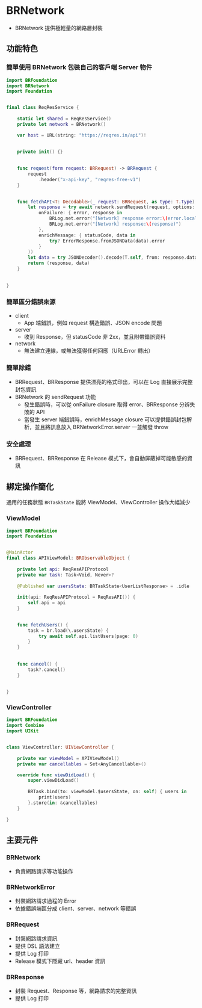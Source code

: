 # BRNetwork

- BRNetwork 提供極輕量的網路層封裝

## 功能特色

### 簡單使用 BRNetwork 包裝自己的客戶端 Server 物件

``` swift
import BRFoundation
import BRNetwork
import Foundation


final class ReqResService {
    
    static let shared = ReqResService()
    private let network = BRNetwork()

    var host = URL(string: "https://reqres.in/api")!

    
    private init() {}
    
    
    func request(form request: BRRequest) -> BRRequest {
        request
            .header("x-api-key", "reqres-free-v1")
    }

    
    func fetchAPI<T: Decodable>(_ request: BRRequest, as type: T.Type) async throws -> (BRResponse, T) {
        let response = try await network.sendRequest(request, options: BRRequestOptions(
            onFailure: { error, response in
                BRLog.net.error("[Network] response error:\(error.localizedDescription)")
                BRLog.net.error("[Network] response:\(response)")
            },
            enrichMessage: { statusCode, data in
                try? ErrorResponse.fromJSONData(data).error
            }
        ))
        let data = try JSONDecoder().decode(T.self, from: response.data)
        return (response, data)
    }
    
    
}
```

### 簡單區分錯誤來源

- client
    - App 端錯誤，例如 request 構造錯誤、JSON encode 問題
- server
    - 收到 Response，但 statusCode 非 2xx，並且附帶錯誤資料
- network
    - 無法建立連線，或無法獲得任何回應（URLError 轉出）
        
### 簡單除錯

- BRRequest、BRResponse 提供漂亮的格式印出，可以在 Log 直接展示完整封包資訊
- BRNetwork 的 sendRequest 功能
    - 發生錯誤時，可以從 onFailure closure 取得 error、BRResponse 分辨失敗的 API
    - 當發生 server 端錯誤時，enrichMessage closure 可以提供錯誤封包解析，並且將訊息放入 BRNetworkError.server 一並觸發 throw
        
### 安全處理

- BRRequest、BRResponse 在 Release 模式下，會自動屏蔽掉可能敏感的資訊
    
## 綁定操作簡化

通用的任務狀態 `BRTaskState` 能將 ViewModel、ViewController 操作大幅減少

### ViewModel

``` swift
import BRFoundation
import Foundation


@MainActor
final class APIViewModel: BRObservableObject {
    
    private let api: ReqResAPIProtocol
    private var task: Task<Void, Never>?
    
    @Published var usersState: BRTaskState<UserListResponse> = .idle
    
    init(api: ReqResAPIProtocol = ReqResAPI()) {
        self.api = api
    }

    
    func fetchUsers() {
        task = br.load(\.usersState) {
            try await self.api.listUsers(page: 0)
        }
    }
    
    
    func cancel() {
        task?.cancel()
    }
    
    
}
```

### ViewController

``` swift
import BRFoundation
import Combine
import UIKit


class ViewController: UIViewController {
    
    private var viewModel = APIViewModel()
    private var cancellables = Set<AnyCancellable>()

    override func viewDidLoad() {
        super.viewDidLoad()
        
        BRTask.bind(to: viewModel.$usersState, on: self) { users in
            print(users)
        }.store(in: &cancellables)
    }
    
}
```

## 主要元件

### BRNetwork

- 負責網路請求等功能操作

### BRNetworkError

- 封裝網路請求過程的 Error
- 依據錯誤端區分成 client、server、network 等錯誤

### BRRequest

- 封裝網路請求資訊
- 提供 DSL 語法建立
- 提供 Log 打印
- Release 模式下隱藏 url、header 資訊

### BRResponse
- 封裝 Request、Response 等，網路請求的完整資訊
- 提供 Log 打印
